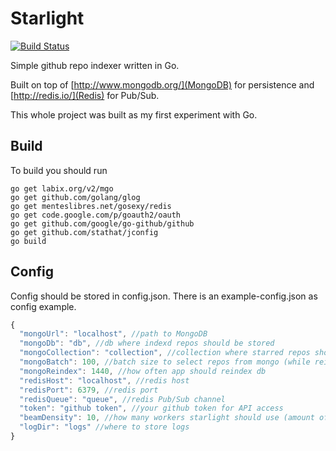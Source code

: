 Starlight
=========
[![Build Status](https://drone.io/github.com/Termina1/starlight/status.png)](https://drone.io/github.com/Termina1/starlight/latest)

Simple github repo indexer written in Go.

Built on top of [http://www.mongodb.org/](MongoDB) for persistence and [http://redis.io/](Redis) for Pub/Sub.

This whole project was built as my first experiment with Go.

## Build

To build you should run

```
go get labix.org/v2/mgo
go get github.com/golang/glog
go get menteslibres.net/gosexy/redis
go get code.google.com/p/goauth2/oauth
go get github.com/google/go-github/github
go get github.com/stathat/jconfig
go build
```

## Config

Config should be stored in config.json. There is an example-config.json as config example.

```javascript
{
  "mongoUrl": "localhost", //path to MongoDB
  "mongoDb": "db", //db where indexd repos should be stored
  "mongoCollection": "collection", //collection where starred repos should be stored
  "mongoBatch": 100, //batch size to select repos from mongo (while reindexing db)
  "mongoReindex": 1440, //how often app should reindex db
  "redisHost": "localhost", //redis host
  "redisPort": 6379, //redis port
  "redisQueue": "queue", //redis Pub/Sub channel 
  "token": "github token", //your github token for API access
  "beamDensity": 10, //how many workers starlight should use (amount of concurrently indexed repos)
  "logDir": "logs" //where to store logs
}
```
